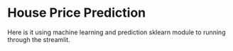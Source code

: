 # House Price Prediction 
Here is it using machine learning and prediction sklearn module to running through the streamlit.
